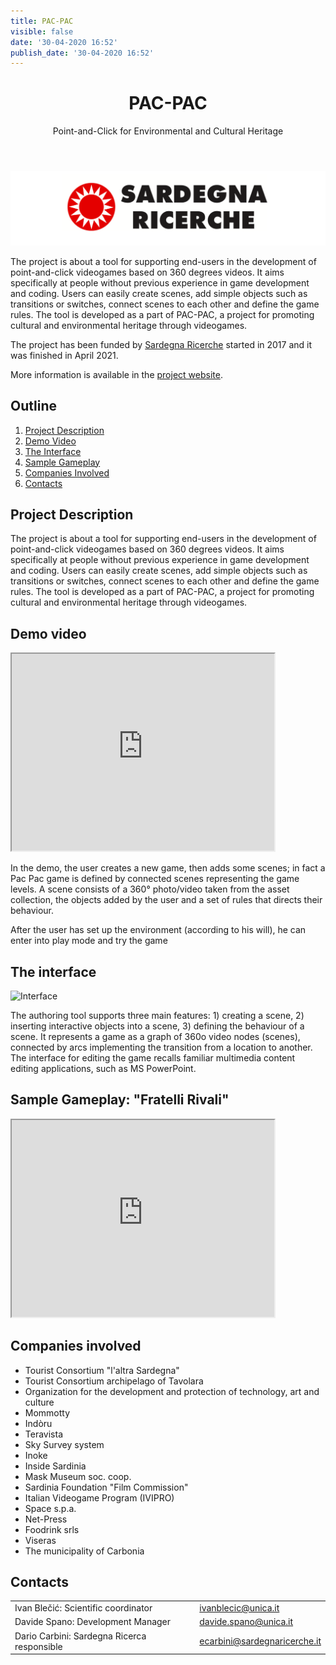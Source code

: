 ```yaml
---
title: PAC-PAC
visible: false
date: '30-04-2020 16:52'
publish_date: '30-04-2020 16:52'
---
```


<div style="text-align: center">
<header>
<h1>PAC-PAC </h1>
<p>Point-and-Click for Environmental and Cultural Heritage</p>
</header>
</div>

![Logo of Sardegna Ricerche](img/sardegna-ricerche.png)

The project is about a tool for supporting end-users in the development of point-and-click videogames based on 360 degrees videos. It aims specifically at people without previous experience in game development and coding. Users can easily create scenes, add simple objects such as transitions or switches, connect scenes to each other and define the game rules. The tool is developed as a part of PAC-PAC, a project for promoting cultural and environmental heritage through videogames.



The project has been funded by [Sardegna Ricerche](https://www.regione.sardegna.it/) started in 
2017 and it was finished in April 2021. 

More information is available in the [project website](https://cg3hci.dmi.unica.it/pacpac-project/).

## Outline
1. [Project Description](#description)
2. [Demo Video](#demo)
3. [The Interface](#interface)
4. [Sample Gameplay](#gameplay)
5. [Companies Involved](#companies)
6. [Contacts](#contacts)

<a id="description"></a>

## Project Description
The project is about a tool for supporting end-users in the development of point-and-click videogames based on 360 degrees videos. It aims specifically at people without previous experience in game development and coding. Users can easily create scenes, add simple objects such as transitions or switches, connect scenes to each other and define the game rules. The tool is developed as a part of PAC-PAC, a project for promoting cultural and environmental heritage through videogames.

<a id="demo"></a>

## Demo video
<iframe width="420" height="315" src="https://www.youtube.com/embed/P13c1-kIt-g"></iframe>

In the demo, the user creates a new game, then adds some scenes; in fact a Pac Pac game is defined by connected scenes representing the game levels. A scene consists of a 360° photo/video taken from the asset collection, the objects added by the user and a set of rules that directs their behaviour.

After the user has set up the environment (according to his will), he can enter into play mode and try the game

<a id="interface"></a>

## The interface
![Interface](https://i.ibb.co/fHknj7j/Cattxzcura.png)

The authoring tool supports three main features: 1) creating a scene, 2) inserting interactive objects into a scene, 3) defining the behaviour of a scene.
It represents a game as a graph of 360o video nodes (scenes), connected by arcs implementing the transition from a location to another. The interface for editing the game recalls familiar multimedia content editing applications, such as MS PowerPoint.

<a id="gameplay"></a>

## Sample Gameplay: "Fratelli Rivali" 
<iframe width="420" height="315" src="https://www.youtube.com/embed/e4XGZwPpgvY"></iframe>

<a id="companies"></a>

## Companies involved
+ Tourist Consortium "l'altra Sardegna"
+ Tourist Consortium archipelago of Tavolara
+ Organization for the development and protection of technology, art and culture
+  Mommotty
+ Indòru
+ Teravista
+ Sky Survey system
+ Inoke
+ Inside Sardinia
+ Mask Museum soc. coop.
+ Sardinia Foundation "Film Commission"
+ Italian Videogame Program (IVIPRO)
+ Space s.p.a.
+ Net-Press
+ Foodrink srls
+ Viseras
+ The municipality of  Carbonia

<a id="contacts"></a>

## Contacts

| | |
| ------ | ----------- |
| Ivan Blečić: Scientific coordinator| <ivanblecic@unica.it> |
| Davide Spano: Development Manager | <davide.spano@unica.it> |
| Dario Carbini: Sardegna Ricerca responsible   | <ecarbini@sardegnaricerche.it> |
